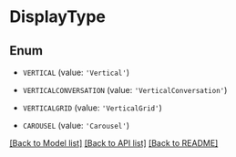 # DisplayType


## Enum

* `VERTICAL` (value: `'Vertical'`)

* `VERTICALCONVERSATION` (value: `'VerticalConversation'`)

* `VERTICALGRID` (value: `'VerticalGrid'`)

* `CAROUSEL` (value: `'Carousel'`)

[[Back to Model list]](../README.md#documentation-for-models) [[Back to API list]](../README.md#documentation-for-api-endpoints) [[Back to README]](../README.md)


